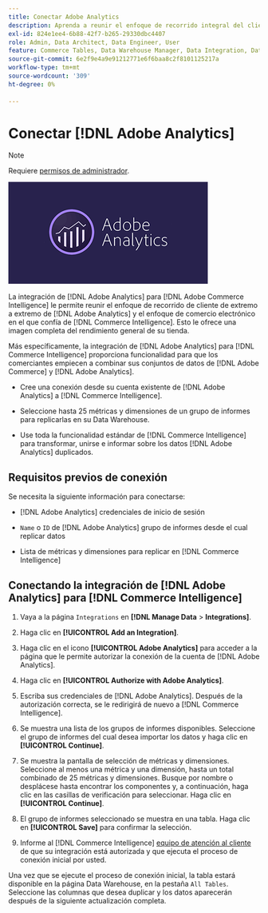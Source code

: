 ```yaml
---
title: Conectar Adobe Analytics
description: Aprenda a reunir el enfoque de recorrido integral del cliente de  [!DNL Adobe Analytics] y el enfoque de comercio electrónico en el que confía desde [!DNL Commerce Intelligence].
exl-id: 824e1ee4-6b88-42f7-b265-29330dbc4407
role: Admin, Data Architect, Data Engineer, User
feature: Commerce Tables, Data Warehouse Manager, Data Integration, Data Import/Export
source-git-commit: 6e2f9e4a9e91212771e6f6baa8c2f8101125217a
workflow-type: tm+mt
source-wordcount: '309'
ht-degree: 0%

---
```


# Conectar [!DNL Adobe Analytics]

>[!NOTE]
>
>Requiere [permisos de administrador](../../../administrator/user-management/user-management.md).

![](../../../assets/adobe-analytic-slogo.png)

La integración de [!DNL Adobe Analytics] para [!DNL Adobe Commerce Intelligence] le permite reunir el enfoque de recorrido de cliente de extremo a extremo de [!DNL Adobe Analytics] y el enfoque de comercio electrónico en el que confía de [!DNL Commerce Intelligence]. Esto le ofrece una imagen completa del rendimiento general de su tienda.

Más específicamente, la integración de [!DNL Adobe Analytics] para [!DNL Commerce Intelligence] proporciona funcionalidad para que los comerciantes empiecen a combinar sus conjuntos de datos de [!DNL Adobe Commerce] y [!DNL Adobe Analytics].

- Cree una conexión desde su cuenta existente de [!DNL Adobe Analytics] a [!DNL Commerce Intelligence].

- Seleccione hasta 25 métricas y dimensiones de un grupo de informes para replicarlas en su Data Warehouse.

- Use toda la funcionalidad estándar de [!DNL Commerce Intelligence] para transformar, unirse e informar sobre los datos [!DNL Adobe Analytics] duplicados.

## Requisitos previos de conexión

Se necesita la siguiente información para conectarse:

- [!DNL Adobe Analytics] credenciales de inicio de sesión

- `Name` o `ID` de [!DNL Adobe Analytics] grupo de informes desde el cual replicar datos

- Lista de métricas y dimensiones para replicar en [!DNL Commerce Intelligence]

## Conectando la integración de [!DNL Adobe Analytics] para [!DNL Commerce Intelligence]

1. Vaya a la página `Integrations` en **[!DNL Manage Data** > **Integrations]**.

1. Haga clic en **[!UICONTROL Add an Integration]**.

1. Haga clic en el icono **[!UICONTROL Adobe Analytics]** para acceder a la página que le permite autorizar la conexión de la cuenta de [!DNL Adobe Analytics].

1. Haga clic en **[!UICONTROL Authorize with Adobe Analytics]**.

1. Escriba sus credenciales de [!DNL Adobe Analytics]. Después de la autorización correcta, se le redirigirá de nuevo a [!DNL Commerce Intelligence].

1. Se muestra una lista de los grupos de informes disponibles. Seleccione el grupo de informes del cual desea importar los datos y haga clic en **[!UICONTROL Continue]**.

1. Se muestra la pantalla de selección de métricas y dimensiones. Seleccione al menos una métrica y una dimensión, hasta un total combinado de 25 métricas y dimensiones. Busque por nombre o desplácese hasta encontrar los componentes y, a continuación, haga clic en las casillas de verificación para seleccionar. Haga clic en **[!UICONTROL Continue]**.

1. El grupo de informes seleccionado se muestra en una tabla. Haga clic en **[!UICONTROL Save]** para confirmar la selección.

1. Informe al [!DNL Commerce Intelligence] [equipo de atención al cliente](https://experienceleague.adobe.com/docs/commerce-knowledge-base/kb/troubleshooting/miscellaneous/mbi-service-policies.html?lang=es) de que su integración está autorizada y que ejecuta el proceso de conexión inicial por usted.

Una vez que se ejecute el proceso de conexión inicial, la tabla estará disponible en la página Data Warehouse, en la pestaña `All Tables`. Seleccione las columnas que desea duplicar y los datos aparecerán después de la siguiente actualización completa.
